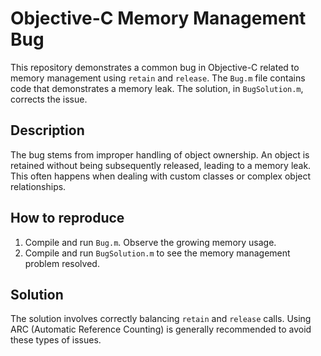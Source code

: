 # Objective-C Memory Management Bug

This repository demonstrates a common bug in Objective-C related to memory management using `retain` and `release`. The `Bug.m` file contains code that demonstrates a memory leak. The solution, in `BugSolution.m`, corrects the issue.

## Description
The bug stems from improper handling of object ownership.  An object is retained without being subsequently released, leading to a memory leak.  This often happens when dealing with custom classes or complex object relationships.

## How to reproduce
1. Compile and run `Bug.m`. Observe the growing memory usage.
2. Compile and run `BugSolution.m` to see the memory management problem resolved.

## Solution
The solution involves correctly balancing `retain` and `release` calls.  Using ARC (Automatic Reference Counting) is generally recommended to avoid these types of issues.